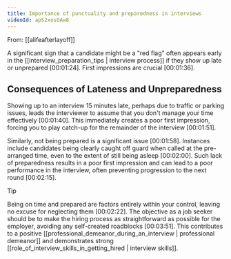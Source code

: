 ```yaml
---
title: Importance of punctuality and preparedness in interviews
videoId: apS2xosOAw8
---
```


From: [[alifeafterlayoff]] <br/> 

A significant sign that a candidate might be a "red flag" often appears early in the [[interview_preparation_tips | interview process]] if they show up late or unprepared <a class="yt-timestamp" data-t="00:01:24">[00:01:24]</a>. First impressions are crucial <a class="yt-timestamp" data-t="00:01:36">[00:01:36]</a>.

## Consequences of Lateness and Unpreparedness

Showing up to an interview 15 minutes late, perhaps due to traffic or parking issues, leads the interviewer to assume that you don't manage your time effectively <a class="yt-timestamp" data-t="00:01:40">[00:01:40]</a>. This immediately creates a poor first impression, forcing you to play catch-up for the remainder of the interview <a class="yt-timestamp" data-t="00:01:51">[00:01:51]</a>.

Similarly, not being prepared is a significant issue <a class="yt-timestamp" data-t="00:01:58">[00:01:58]</a>. Instances include candidates being clearly caught off guard when called at the pre-arranged time, even to the extent of still being asleep <a class="yt-timestamp" data-t="00:02:00">[00:02:00]</a>. Such lack of preparedness results in a poor first impression and can lead to a poor performance in the interview, often preventing progression to the next round <a class="yt-timestamp" data-t="00:02:15">[00:02:15]</a>.

> [!TIP]
> Being on time and prepared are factors entirely within your control, leaving no excuse for neglecting them <a class="yt-timestamp" data-t="00:02:22">[00:02:22]</a>. The objective as a job seeker should be to make the hiring process as straightforward as possible for the employer, avoiding any self-created roadblocks <a class="yt-timestamp" data-t="00:03:51">[00:03:51]</a>. This contributes to a positive [[professional_demeanor_during_an_interview | professional demeanor]] and demonstrates strong [[role_of_interview_skills_in_getting_hired | interview skills]].